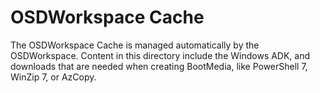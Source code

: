 # OSDWorkspace Cache

The OSDWorkspace Cache is managed automatically by the OSDWorkspace. Content in this directory include the Windows ADK, and downloads that are needed when creating BootMedia, like PowerShell 7, WinZip 7, or AzCopy.